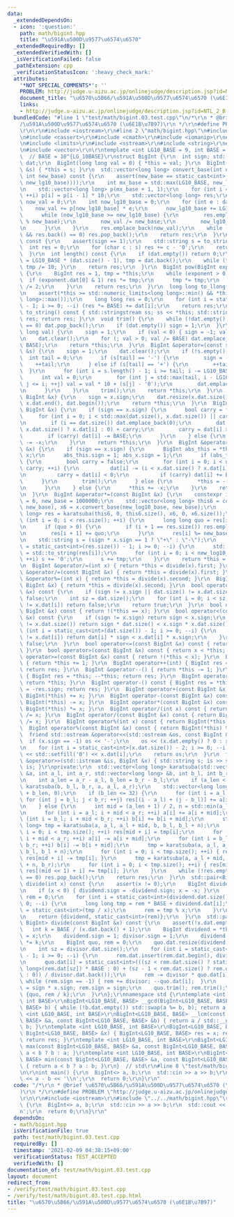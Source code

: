 ```yaml
---
data:
  _extendedDependsOn:
  - icon: ':question:'
    path: math/bigint.hpp
    title: "\u591A\u500D\u9577\u6574\u6570"
  _extendedRequiredBy: []
  _extendedVerifiedWith: []
  _isVerificationFailed: false
  _pathExtension: cpp
  _verificationStatusIcon: ':heavy_check_mark:'
  attributes:
    '*NOT_SPECIAL_COMMENTS*': ''
    PROBLEM: http://judge.u-aizu.ac.jp/onlinejudge/description.jsp?id=NTL_2_B
    document_title: "\u6570\u5B66/\u591A\u500D\u9577\u6574\u6570 (\u6E1B\u7B97)"
    links:
    - http://judge.u-aizu.ac.jp/onlinejudge/description.jsp?id=NTL_2_B
  bundledCode: "#line 1 \"test/math/bigint.03.test.cpp\"\n/*\r\n * @brief \u6570\u5B66\
    /\u591A\u500D\u9577\u6574\u6570 (\u6E1B\u7B97)\r\n */\r\n#define PROBLEM \"http://judge.u-aizu.ac.jp/onlinejudge/description.jsp?id=NTL_2_B\"\
    \r\n\r\n#include <iostream>\r\n#line 2 \"math/bigint.hpp\"\n#include <algorithm>\r\
    \n#include <cassert>\r\n#include <cmath>\r\n#include <iomanip>\r\n#line 7 \"math/bigint.hpp\"\
    \n#include <limits>\r\n#include <sstream>\r\n#include <string>\r\n#include <utility>\r\
    \n#include <vector>\r\n\r\ntemplate <int LG10_BASE = 9, int BASE = 1000000000>\
    \  // BASE = 10^{LG_10BASE}\r\nstruct BigInt {\r\n  int sign; std::vector<int>\
    \ dat;\r\n  BigInt(long long val = 0) { *this = val; }\r\n  BigInt(const std::string\
    \ &s) { *this = s; }\r\n  std::vector<long long> convert_base(int new_lg10_base,\
    \ int new_base) const {\r\n    assert(new_base == static_cast<int>(std::round(std::pow(10,\
    \ new_lg10_base))));\r\n    int mx_base = std::max(LG10_BASE, new_lg10_base);\r\
    \n    std::vector<long long> p(mx_base + 1, 1);\r\n    for (int i = 1; i <= mx_base;\
    \ ++i) p[i] = p[i - 1] * 10;\r\n    std::vector<long long> res;\r\n    long long\
    \ now_val = 0;\r\n    int now_lg10_base = 0;\r\n    for (int e : dat) {\r\n  \
    \    now_val += p[now_lg10_base] * e;\r\n      now_lg10_base += LG10_BASE;\r\n\
    \      while (now_lg10_base >= new_lg10_base) {\r\n        res.emplace_back(now_val\
    \ % new_base);\r\n        now_val /= new_base;\r\n        now_lg10_base -= new_lg10_base;\r\
    \n      }\r\n    }\r\n    res.emplace_back(now_val);\r\n    while (!res.empty()\
    \ && res.back() == 0) res.pop_back();\r\n    return res;\r\n  }\r\n  int digit_sum()\
    \ const {\r\n    assert(sign == 1);\r\n    std::string s = to_string();\r\n  \
    \  int res = 0;\r\n    for (char c : s) res += c - '0';\r\n    return res;\r\n\
    \  }\r\n  int length() const {\r\n    if (dat.empty()) return 0;\r\n    int res\
    \ = LG10_BASE * (dat.size() - 1), tmp = dat.back();\r\n    while (tmp > 0) { ++res;\
    \ tmp /= 10; }\r\n    return res;\r\n  }\r\n  BigInt pow(BigInt exponent) const\
    \ {\r\n    BigInt res = 1, tmp = *this;\r\n    while (exponent > 0) {\r\n    \
    \  if (exponent.dat[0] & 1) res *= tmp;\r\n      tmp *= tmp;\r\n      exponent\
    \ /= 2;\r\n    }\r\n    return res;\r\n  }\r\n  long long to_llong() const {\r\
    \n    assert(*this >= std::numeric_limits<long long>::min() && *this <= std::numeric_limits<long\
    \ long>::max());\r\n    long long res = 0;\r\n    for (int i = static_cast<int>(dat.size())\
    \ - 1; i >= 0; --i) (res *= BASE) += dat[i];\r\n    return res;\r\n  }\r\n  std::string\
    \ to_string() const { std::stringstream ss; ss << *this; std::string res; ss >>\
    \ res; return res; }\r\n  void trim() {\r\n    while (!dat.empty() && dat.back()\
    \ == 0) dat.pop_back();\r\n    if (dat.empty()) sign = 1;\r\n  }\r\n  BigInt &operator=(long\
    \ long val) {\r\n    sign = 1;\r\n    if (val < 0) { sign = -1; val = -val;}\r\
    \n    dat.clear();\r\n    for (; val > 0; val /= BASE) dat.emplace_back(val %\
    \ BASE);\r\n    return *this;\r\n  }\r\n  BigInt &operator=(const std::string\
    \ &s) {\r\n    sign = 1;\r\n    dat.clear();\r\n    if (!s.empty()) {\r\n    \
    \  int tail = 0;\r\n      if (s[tail] == '-') {\r\n        sign = -1;\r\n    \
    \    ++tail;\r\n      } else if (s[tail] == '+') {\r\n        ++tail;\r\n    \
    \  }\r\n      for (int i = s.length() - 1; i >= tail; i -= LG10_BASE) {\r\n  \
    \      int val = 0;\r\n        for (int j = std::max(tail, i - LG10_BASE + 1);\
    \ j <= i; ++j) val = val * 10 + (s[j] - '0');\r\n        dat.emplace_back(val);\r\
    \n      }\r\n    }\r\n    trim();\r\n    return *this;\r\n  }\r\n  BigInt &operator=(const\
    \ BigInt &x) {\r\n    sign = x.sign;\r\n    dat.resize(x.dat.size());\r\n    std::copy(x.dat.begin(),\
    \ x.dat.end(), dat.begin());\r\n    return *this;\r\n  }\r\n  BigInt &operator+=(const\
    \ BigInt &x) {\r\n    if (sign == x.sign) {\r\n      bool carry = false;\r\n \
    \     for (int i = 0; i < std::max(dat.size(), x.dat.size()) || carry; ++i) {\r\
    \n        if (i == dat.size()) dat.emplace_back(0);\r\n        dat[i] += (i <\
    \ x.dat.size() ? x.dat[i] : 0) + carry;\r\n        carry = dat[i] >= BASE;\r\n\
    \        if (carry) dat[i] -= BASE;\r\n      }\r\n    } else {\r\n      *this\
    \ -= -x;\r\n    }\r\n    return *this;\r\n  }\r\n  BigInt &operator-=(const BigInt\
    \ &x) {\r\n    if (sign == x.sign) {\r\n      BigInt abs_this = *this, abs_x =\
    \ x;\r\n      abs_this.sign = 1; abs_x.sign = 1;\r\n      if (abs_this >= abs_x)\
    \ {\r\n        bool carry = false;\r\n        for (int i = 0; i < dat.size() ||\
    \ carry; ++i) {\r\n          dat[i] -= (i < x.dat.size() ? x.dat[i] : 0) + carry;\r\
    \n          carry = dat[i] < 0;\r\n          if (carry) dat[i] += BASE;\r\n  \
    \      }\r\n        trim();\r\n      } else {\r\n        *this = -(x - *this);\r\
    \n      }\r\n    } else {\r\n      *this += -x;\r\n    }\r\n    return *this;\r\
    \n  }\r\n  BigInt &operator*=(const BigInt &x) {\r\n    constexpr int new_log10_base\
    \ = 6, new_base = 1000000;\r\n    std::vector<long long> this6 = convert_base(new_log10_base,\
    \ new_base), x6 = x.convert_base(new_log10_base, new_base);\r\n    std::vector<long\
    \ long> res = karatsuba(this6, 0, this6.size(), x6, 0, x6.size());\r\n    for\
    \ (int i = 0; i < res.size(); ++i) {\r\n      long long quo = res[i] / new_base;\r\
    \n      if (quo > 0) {\r\n        if (i + 1 == res.size()) res.emplace_back(0);\r\
    \n        res[i + 1] += quo;\r\n      }\r\n      res[i] %= new_base;\r\n    }\r\
    \n    std::string s = (sign * x.sign == 1 ? \"+\" : \"-\");\r\n    for (int i\
    \ = static_cast<int>(res.size()) - 1; i >= 0; --i) {\r\n      std::string tmp\
    \ = std::to_string(res[i]);\r\n      for (int i = 0; i < new_log10_base - tmp.size();\
    \ ++i) s += '0';\r\n      s += tmp;\r\n    }\r\n    return *this = s;\r\n  }\r\
    \n  BigInt &operator/=(int x) { return *this = divide(x).first; }\r\n  BigInt\
    \ &operator/=(const BigInt &x) { return *this = divide(x).first; }\r\n  BigInt\
    \ &operator%=(int x) { return *this = divide(x).second; }\r\n  BigInt &operator%=(const\
    \ BigInt &x) { return *this = divide(x).second; }\r\n  bool operator==(const BigInt\
    \ &x) const {\r\n    if (sign != x.sign || dat.size() != x.dat.size()) return\
    \ false;\r\n    int sz = dat.size();\r\n    for (int i = 0; i < sz; ++i) if (dat[i]\
    \ != x.dat[i]) return false;\r\n    return true;\r\n  }\r\n  bool operator!=(const\
    \ BigInt &x) const { return !(*this == x); }\r\n  bool operator<(const BigInt\
    \ &x) const {\r\n    if (sign != x.sign) return sign < x.sign;\r\n    if (dat.size()\
    \ != x.dat.size()) return sign * dat.size() < x.sign * x.dat.size();\r\n    for\
    \ (int i = static_cast<int>(dat.size()) - 1; i >= 0; --i) {\r\n      if (dat[i]\
    \ != x.dat[i]) return dat[i] * sign < x.dat[i] * x.sign;\r\n    }\r\n    return\
    \ false;\r\n  }\r\n  bool operator<=(const BigInt &x) const { return !(x < *this);\
    \ }\r\n  bool operator>(const BigInt &x) const { return x < *this; }\r\n  bool\
    \ operator>=(const BigInt &x) const { return !(*this < x); }\r\n  BigInt &operator++()\
    \ { return *this += 1; }\r\n  BigInt operator++(int) { BigInt res = *this; ++*this;\
    \ return res; }\r\n  BigInt &operator--() { return *this -= 1; }\r\n  BigInt operator--(int)\
    \ { BigInt res = *this; --*this; return res; }\r\n  BigInt operator+() const {\
    \ return *this; }\r\n  BigInt operator-() const { BigInt res = *this; res.sign\
    \ = -res.sign; return res; }\r\n  BigInt operator+(const BigInt &x) const { return\
    \ BigInt(*this) += x; }\r\n  BigInt operator-(const BigInt &x) const { return\
    \ BigInt(*this) -= x; }\r\n  BigInt operator*(const BigInt &x) const { return\
    \ BigInt(*this) *= x; }\r\n  BigInt operator/(int x) const { return BigInt(*this)\
    \ /= x; }\r\n  BigInt operator/(const BigInt &x) const { return BigInt(*this)\
    \ /= x; }\r\n  BigInt operator%(int x) const { return BigInt(*this) %= x; }\r\n\
    \  BigInt operator%(const BigInt &x) const { return BigInt(*this) %= x; }\r\n\
    \  friend std::ostream &operator<<(std::ostream &os, const BigInt &x) {\r\n  \
    \  if (x.sign == -1) os << '-';\r\n    os << (x.dat.empty() ? 0 : x.dat.back());\r\
    \n    for (int i = static_cast<int>(x.dat.size()) - 2; i >= 0; --i) os << std::setw(LG10_BASE)\
    \ << std::setfill('0') << x.dat[i];\r\n    return os;\r\n  }\r\n  friend std::istream\
    \ &operator>>(std::istream &is, BigInt &x) { std::string s; is >> s; x = s; return\
    \ is; }\r\nprivate:\r\n  std::vector<long long> karatsuba(std::vector<long long>\
    \ &a, int a_l, int a_r, std::vector<long long> &b, int b_l, int b_r) const {\r\
    \n    int a_len = a_r - a_l, b_len = b_r - b_l;\r\n    if (a_len < b_len) return\
    \ karatsuba(b, b_l, b_r, a, a_l, a_r);\r\n    std::vector<long long> res(a_len\
    \ + b_len, 0);\r\n    if (b_len <= 32) {\r\n      for (int i = a_l; i < a_r; ++i)\
    \ for (int j = b_l; j < b_r; ++j) res[(i - a_l) + (j - b_l)] += a[i] * b[j];\r\
    \n    } else {\r\n      int mid = (a_len + 1) / 2, n = std::min(a_len, mid);\r\
    \n      for (int i = a_l; i + mid < a_r; ++i) a[i] += a[i + mid];\r\n      for\
    \ (int i = b_l; i + mid < b_r; ++i) b[i] += b[i + mid];\r\n      std::vector<long\
    \ long> tmp = karatsuba(a, a_l, a_l + mid, b, b_l, b_l + n);\r\n      for (int\
    \ i = 0; i < tmp.size(); ++i) res[mid + i] = tmp[i];\r\n      for (int i = a_l;\
    \ i + mid < a_r; ++i) a[i] -= a[i + mid];\r\n      for (int i = b_l; i + mid <\
    \ b_r; ++i) b[i] -= b[i + mid];\r\n      tmp = karatsuba(a, a_l, a_l + mid, b,\
    \ b_l, b_l + n);\r\n      for (int i = 0; i < tmp.size(); ++i) { res[i] += tmp[i];\
    \ res[mid + i] -= tmp[i]; }\r\n      tmp = karatsuba(a, a_l + mid, a_r, b, b_l\
    \ + n, b_r);\r\n      for (int i = 0; i < tmp.size(); ++i) { res[mid + i] -= tmp[i];\
    \ res[(mid << 1) + i] += tmp[i]; }\r\n    }\r\n    while (!res.empty() && res.back()\
    \ == 0) res.pop_back();\r\n    return res;\r\n  }\r\n  std::pair<BigInt, int>\
    \ divide(int x) const {\r\n    assert(x != 0);\r\n    BigInt dividend = *this;\r\
    \n    if (x < 0) { dividend.sign = -dividend.sign; x = -x; }\r\n    long long\
    \ rem = 0;\r\n    for (int i = static_cast<int>(dividend.dat.size()) - 1; i >=\
    \ 0; --i) {\r\n      long long tmp = rem * BASE + dividend.dat[i];\r\n      dividend.dat[i]\
    \ = static_cast<int>(tmp / x);\r\n      rem = tmp % x;\r\n    }\r\n    dividend.trim();\r\
    \n    return {dividend, static_cast<int>(rem)};\r\n  }\r\n  std::pair<BigInt,\
    \ BigInt> divide(const BigInt &x) const {\r\n    assert(!x.dat.empty());\r\n \
    \   int k = BASE / (x.dat.back() + 1);\r\n    BigInt dividend = *this, divisor\
    \ = x;\r\n    dividend.sign = 1; divisor.sign = 1;\r\n    dividend *= k; divisor\
    \ *= k;\r\n    BigInt quo, rem = 0;\r\n    quo.dat.resize(dividend.dat.size());\r\
    \n    int sz = divisor.dat.size();\r\n    for (int i = static_cast<int>(dividend.dat.size())\
    \ - 1; i >= 0; --i) {\r\n      rem.dat.insert(rem.dat.begin(), dividend.dat[i]);\r\
    \n      quo.dat[i] = static_cast<int>(((sz < rem.dat.size() ? static_cast<long\
    \ long>(rem.dat[sz]) * BASE : 0) + (sz - 1 < rem.dat.size() ? rem.dat[sz - 1]\
    \ : 0)) / divisor.dat.back());\r\n      rem -= divisor * quo.dat[i];\r\n     \
    \ while (rem.sign == -1) { rem += divisor; --quo.dat[i];  }\r\n    }\r\n    quo.sign\
    \ = sign * x.sign; rem.sign = sign;\r\n    quo.trim(); rem.trim();\r\n    return\
    \ {quo, rem / k};\r\n  }\r\n};\r\nnamespace std {\r\ntemplate <int LG10_BASE,\
    \ int BASE>\r\nBigInt<LG10_BASE, BASE> __gcd(BigInt<LG10_BASE, BASE> a, BigInt<LG10_BASE,\
    \ BASE> b) { while (!b.dat.empty()) std::swap(a %= b, b); return a; }\r\ntemplate\
    \ <int LG10_BASE, int BASE>\r\nBigInt<LG10_BASE, BASE> __lcm(const BigInt<LG10_BASE,\
    \ BASE> &a, const BigInt<LG10_BASE, BASE> &b) { return a / std::__gcd(a, b) *\
    \ b; }\r\ntemplate <int LG10_BASE, int BASE>\r\nBigInt<LG10_BASE, BASE> abs(const\
    \ BigInt<LG10_BASE, BASE> &x) { BigInt<LG10_BASE, BASE> res = x; res.sign = 1;\
    \ return res; }\r\ntemplate <int LG10_BASE, int BASE>\r\nBigInt<LG10_BASE, BASE>\
    \ max(const BigInt<LG10_BASE, BASE> &a, const BigInt<LG10_BASE, BASE> &b) { return\
    \ a < b ? b : a; }\r\ntemplate <int LG10_BASE, int BASE>\r\nBigInt<LG10_BASE,\
    \ BASE> min(const BigInt<LG10_BASE, BASE> &a, const BigInt<LG10_BASE, BASE> &b)\
    \ { return a < b ? a : b; }\r\n}  // std\r\n#line 8 \"test/math/bigint.03.test.cpp\"\
    \n\r\nint main() {\r\n  BigInt<> a, b;\r\n  std::cin >> a >> b;\r\n  std::cout\
    \ << a - b << '\\n';\r\n  return 0;\r\n}\r\n"
  code: "/*\r\n * @brief \u6570\u5B66/\u591A\u500D\u9577\u6574\u6570 (\u6E1B\u7B97\
    )\r\n */\r\n#define PROBLEM \"http://judge.u-aizu.ac.jp/onlinejudge/description.jsp?id=NTL_2_B\"\
    \r\n\r\n#include <iostream>\r\n#include \"../../math/bigint.hpp\"\r\n\r\nint main()\
    \ {\r\n  BigInt<> a, b;\r\n  std::cin >> a >> b;\r\n  std::cout << a - b << '\\\
    n';\r\n  return 0;\r\n}\r\n"
  dependsOn:
  - math/bigint.hpp
  isVerificationFile: true
  path: test/math/bigint.03.test.cpp
  requiredBy: []
  timestamp: '2021-02-09 04:38:15+09:00'
  verificationStatus: TEST_ACCEPTED
  verifiedWith: []
documentation_of: test/math/bigint.03.test.cpp
layout: document
redirect_from:
- /verify/test/math/bigint.03.test.cpp
- /verify/test/math/bigint.03.test.cpp.html
title: "\u6570\u5B66/\u591A\u500D\u9577\u6574\u6570 (\u6E1B\u7B97)"
---
```

